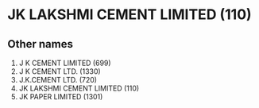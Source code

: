 # JK LAKSHMI CEMENT LIMITED (110)

## Other names
1. J K CEMENT LIMITED (699)
1. J K CEMENT LTD. (1330)
1. J.K.CEMENT LTD. (720)
1. JK LAKSHMI CEMENT LIMITED (110)
1. JK PAPER LIMITED (1301)


